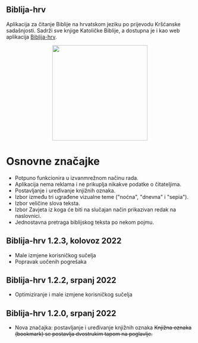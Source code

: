 ## Biblija-hrv

Aplikacija za čitanje Biblije na hrvatskom jeziku po prijevodu Kršćanske sadašnjosti.
Sadrži sve knjige Katoličke Biblije, a dostupna je i kao web aplikacija [Biblija-hrv](https://biblija-hrv.vercel.app).

<p align="center">
    <a href="https://play.google.com/store/apps/details?id=com.sks.biblija">
        <img width="256" height="256" src="https://skrilic.github.io/Biblija-hrv.android/pngwing.com.png">
    </a>
</p>

# Osnovne značajke
- Potpuno funkcionira u izvanmrežnom načinu rada.
- Aplikacija nema reklama i ne prikuplja nikakve podatke o čitateljima.
- Postavljanje i uređivanje knjižnih oznaka.
- Izbor između tri ugrađene vizualne teme ("noćna", "dnevna" i "sepia").
- Izbor veličine slova teksta.
- Izbor Zavjeta iz koga će biti na slučajan način prikazivan redak na naslovnici.
- Jednostavna pretraga biblijskog teksta po nekom pojmu.

## Biblija-hrv 1.2.3, kolovoz 2022
- Male izmjene korisničkog sučelja
- Popravak uočenih pogrešaka

## Biblija-hrv 1.2.2, srpanj 2022
- Optimiziranje i male izmjene korisničkog sučelja

## Biblija-hrv 1.2.0, srpanj 2022
- Nova značajka: postavljanje i uređivanje knjižnih oznaka 
  ~~Knjižna oznaka (bookmark) se postavlja dvostrukim tapom na poglavlje.~~
  
